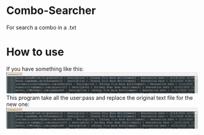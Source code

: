# Combo-Searcher
For search a combo in a .txt

# How to use
If you have something like this:
![Alt text](img/unknown.png?raw=true "img1")
This program take all the user:pass and replace the original text file for the new one:
![Alt text](img/unknown.png?raw=true "img2")
